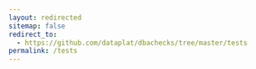 ```yaml
---
layout: redirected
sitemap: false
redirect_to:
  - https://github.com/dataplat/dbachecks/tree/master/tests
permalink: /tests
---
```

